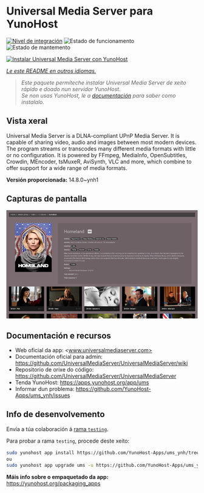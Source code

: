 <!--
NOTA: Este README foi creado automáticamente por <https://github.com/YunoHost/apps/tree/master/tools/readme_generator>
NON debe editarse manualmente.
-->

# Universal Media Server para YunoHost

[![Nivel de integración](https://apps.yunohost.org/badge/integration/ums)](https://ci-apps.yunohost.org/ci/apps/ums/)
![Estado de funcionamento](https://apps.yunohost.org/badge/state/ums)
![Estado de mantemento](https://apps.yunohost.org/badge/maintained/ums)

[![Instalar Universal Media Server con YunoHost](https://install-app.yunohost.org/install-with-yunohost.svg)](https://install-app.yunohost.org/?app=ums)

*[Le este README en outros idiomas.](./ALL_README.md)*

> *Este paquete permíteche instalar Universal Media Server de xeito rápido e doado nun servidor YunoHost.*  
> *Se non usas YunoHost, le a [documentación](https://yunohost.org/install) para saber como instalalo.*

## Vista xeral

Universal Media Server is a DLNA-compliant UPnP Media Server. It is capable of sharing video, audio and images between most modern devices.
The program streams or transcodes many different media formats with little or no configuration. It is powered by FFmpeg, MediaInfo, OpenSubtitles, Crowdin, MEncoder, tsMuxeR, AviSynth, VLC and more, which combine to offer support for a wide range of media formats.

**Versión proporcionada:** 14.8.0~ynh1

## Capturas de pantalla

![Captura de pantalla de Universal Media Server](./doc/screenshots/screenshot.png)

## Documentación e recursos

- Web oficial da app: <www.universalmediaserver.com>
- Documentación oficial para admin: <https://github.com/UniversalMediaServer/UniversalMediaServer/wiki>
- Repositorio de orixe do código: <https://github.com/UniversalMediaServer/UniversalMediaServer>
- Tenda YunoHost: <https://apps.yunohost.org/app/ums>
- Informar dun problema: <https://github.com/YunoHost-Apps/ums_ynh/issues>

## Info de desenvolvemento

Envía a túa colaboración á [rama `testing`](https://github.com/YunoHost-Apps/ums_ynh/tree/testing).

Para probar a rama `testing`, procede deste xeito:

```bash
sudo yunohost app install https://github.com/YunoHost-Apps/ums_ynh/tree/testing --debug
ou
sudo yunohost app upgrade ums -u https://github.com/YunoHost-Apps/ums_ynh/tree/testing --debug
```

**Máis info sobre o empaquetado da app:** <https://yunohost.org/packaging_apps>

